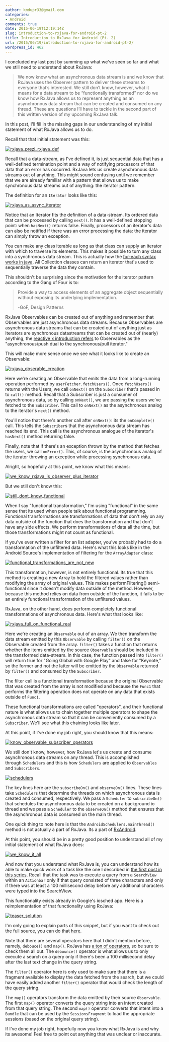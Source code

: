 ```yaml
---
author: kmdupr33@gmail.com
categories:
- Android
comments: true
date: 2015-06-19T12:19:14Z
slug: introduction-to-rxjava-for-android-pt-2
title: Introduction to RxJava for Android (Pt. 2)
url: /2015/06/19/introduction-to-rxjava-for-android-pt-2/
wordpress_id: 462
---
```


I concluded my last post by summing up what we've seen so far and what we still need to understand about RxJava:


<blockquote>We now know what an asynchronous data stream is and we know that RxJava uses the Observer pattern to deliver these streams to everyone that’s interested. We still don’t know, however, what it means for a data stream to be “functionally transformed” nor do we know how RxJava allows us to represent anything as an asynchronous data stream that can be created and consumed on any thread. These are questions I’ll have to tackle in the second part of this written version of my upcoming RxJava talk.</blockquote>


In this post, I'll fill in the missing gaps in our understanding of my initial statement of what RxJava allows us to do.

<!--more-->

Recall that that initial statement was this:

[![rxjava_prezi_rxjava_def](http://www.philosophicalhacker.com/wp-content/uploads/2015/06/rxjava_prezi_rxjava_def-1024x791.jpg)](http://www.philosophicalhacker.com/wp-content/uploads/2015/06/rxjava_prezi_rxjava_def.jpg)



Recall that a data-stream, as I've defined it, is just sequential data that has a well-defined termination point and a way of notifying processors of that data that an error has occurred. RxJava lets us create asynchronous data streams out of anything. This might sound confusing until we remember that we are already familiar with a pattern that allows us to make synchronous data streams out of anything: the iterator pattern.

The definition for an `Iterator` looks like this:

[![rxjava_as_async_iterator](http://www.philosophicalhacker.com/wp-content/uploads/2015/06/rxjava_as_async_iterator-1024x791.jpg)](http://www.philosophicalhacker.com/wp-content/uploads/2015/06/rxjava_as_async_iterator.jpg)

Notice that an Iterator fits the definition of a data-stream. Its ordered data that can be processed by calling `next()`. It has a well-defined stopping point: when `hasNext()` returns false. Finally, processors of an iterator's data can also be notified if there was an error processing the data: the iterator can simply throw an exception.

You can make any class iterable as long as that class can supply an iterator with which to traverse its elements. This makes it possible to turn any class into a synchronous data stream. This is actually how the [for-each syntax works in java](https://docs.oracle.com/javase/1.5.0/docs/guide/language/foreach.html). All Collection classes can return an iterator that's used to sequentially traverse the data they contain.

This shouldn't be surprising since the motivation for the iterator pattern according to the Gang of Four is to:


<blockquote>Provide a way to access elements of an aggregate object sequentially without exposing its underlying implementation.

-GoF, Design Patterns</blockquote>


RxJava Observables can be created out of anything and remember that Observables are just asynchronous data streams. Because Observables are asynchronous data streams that can be created out of anything just as Iterators are synchronous datastreams that can be created out of (nearly) anything, the [reactive x introduction refers](http://reactivex.io/intro.html) to Observables as the "asynchronous/push dual to the synchronous/pull iterator."

This will make more sense once we see what it looks like to create an Observable:

[![rxjava_obserable_creation](http://www.philosophicalhacker.com/wp-content/uploads/2015/06/rxjava_obserable_creation-1024x791.jpg)](http://www.philosophicalhacker.com/wp-content/uploads/2015/06/rxjava_obserable_creation.jpg)



Here we're creating an Observable that emits the data from a long-running operation performed by `userFetcher.fetchUsers()`. Once `fetchUsers()` returns with the Users, we call `onNext()` on the `Subscriber` that's passed in to `call()` method. Recall that a Subscriber is just a consumer of asynchronous data, so by calling `onNext()`, we are passing the users we've fetched to the `Subscriber`. This call to `onNext()` as the asynchronous analog to the iterator's `next()` method.

You'll notice that there's another call after `onNext()`: its the `onComplete()` call. This tells the `Subscriber`s that the asynchronous data stream has reached its end. This call is the asynchronous analogue of the iterator's `hasNext()` method returning false.

Finally, note that if there's an exception thrown by the method that fetches the users, we call `onError()`. This, of course, is the asynchronous analog of the iterator throwing an exception while processing synchronous data.

Alright, so hopefully at this point, we know what this means:

[![we_know_rxjava_is_observer_plus_iterator](http://www.philosophicalhacker.com/wp-content/uploads/2015/06/we_know_rxjava_is_observer_plus_iterator-1024x791.jpg)](http://www.philosophicalhacker.com/wp-content/uploads/2015/06/we_know_rxjava_is_observer_plus_iterator.jpg)

But we still don't know this:

[![still_dont_know_functional](http://www.philosophicalhacker.com/wp-content/uploads/2015/06/still_dont_know_functional-1024x791.jpg)](http://www.philosophicalhacker.com/wp-content/uploads/2015/06/still_dont_know_functional.jpg)

When I say "functional transformation," I'm using "functional" in the same sense that its used when people talk about functional programming. Functional transformations are transformations of data that don't rely on any data outside of the function that does the transformation and that don't have any side effects. We perform transformations of data all the time, but those transformations might not count as functional.

If you've ever written a filter for an list adapter, you've probably had to do a transformation of the unfiltered data. Here's what this looks like in the Android Source's implementation of filtering for the `ArrayAdapter` class:

[![functional_transformations_are_not_new](http://www.philosophicalhacker.com/wp-content/uploads/2015/06/functional_transformations_are_not_new-e1434712869664-1024x792.jpg)](http://www.philosophicalhacker.com/wp-content/uploads/2015/06/functional_transformations_are_not_new.jpg)



This transformation, however, is not entirely functional. Its true that this method is creating a new Array to hold the filtered values rather than modifying the array of original values. This makes performFiltering() semi-functional since it doesn't modify data outside of the method. However, because this method relies on data from outside of the function, it fails to be an entirely functional transformation of the unfiltered values.

RxJava, on the other hand, does perform completely functional transformations of asynchronous data. Here's what that looks like:

[
](http://www.philosophicalhacker.com/wp-content/uploads/2015/06/functional_transformations_are_not_new-e1434712869664.jpg) [![rxjava_full_on_functional_real](http://www.philosophicalhacker.com/wp-content/uploads/2015/06/rxjava_full_on_functional_real-e1434713514839-1024x300.jpg)](http://www.philosophicalhacker.com/wp-content/uploads/2015/06/rxjava_full_on_functional_real.jpg)



Here we're creating an `Observable` out of an array. We then transform the data stream emitted by this `Observable` by calling `filter()` on the Observable created from the array. `filter()` takes a function that returns whether the items emitted by the source `Observable` should be included in the transformed data-stream. In this case, the function passed into `filter()` will return true for "Going Global with Google Play" and false for "Keynote," so the former and not the latter will be emitted by the `Observable` returned by `filter()` and consumed by the `Subscriber`.

The filter call is a functional transformation because the original Observable that was created from the array is not modified and because the `Func1` that performs the filtering operation does not operate on any data that exists outside of `Func1`.

These functional transformations are called "operators", and their functional nature is what allows us to chain together multiple operators to shape the asynchronous data stream so that it can be conveniently consumed by a `Subscriber`. We'll see what this chaining looks like later.

At this point, if I've done my job right, you should know that this means:

[![know_observable_subscriber_operators](http://www.philosophicalhacker.com/wp-content/uploads/2015/06/know_observable_subscriber_operators-1024x791.jpg)](http://www.philosophicalhacker.com/wp-content/uploads/2015/06/know_observable_subscriber_operators.jpg)



We still don't know, however, how RxJava let's us create and consume asynchronous data streams on any thread. This is accomplished through `Schedulers` and this is how `Schedulers` are applied to `Observables` and `Subscribers`.

[![schedulers](http://www.philosophicalhacker.com/wp-content/uploads/2015/06/schedulers-e1434714320163-1024x443.jpg)](http://www.philosophicalhacker.com/wp-content/uploads/2015/06/schedulers.jpg)



The key lines here are the `subscribeOn()` and `observeOn()` lines. These lines take `Schedulers` that determine the threads on which asynchronous data is created and consumed, respectively. We pass a `Scheduler` to `subscribeOn()` that schedules the asynchronous data to be created on a background io thread and we pass a `Scheduler` to the `observeOn()` method that ensures that the asynchronous data is consumed on the main thread.

One quick thing to note here is that the `AndroidSchedulers.mainThread()` method is not actually a part of RxJava. Its a part of [RxAndroid](https://github.com/ReactiveX/RxAndroid).

At this point, you should be in a pretty good position to understand all of my initial statement of what RxJava does:

[![we_know_it_all](http://www.philosophicalhacker.com/wp-content/uploads/2015/06/we_know_it_all1-1024x791.jpg)](http://www.philosophicalhacker.com/wp-content/uploads/2015/06/we_know_it_all1.jpg)





And now that you understand what RxJava is, you can understand how its able to make quick work of a task like the one I described in [the first post in this series](http://www.philosophicalhacker.com/2015/06/12/an-introduction-to-rxjava-for-android/). Recall that the task was to execute a query from a `SearchView` within an `Actionbar` only if that query consisted of three characters and only if there was at least a 100 millisecond delay before any additional characters were typed into the SearchView.

This functionality exists already in Google's iosched app. Here is a reimplementation of that functionality using RxJava:

[![teaser_solution](http://www.philosophicalhacker.com/wp-content/uploads/2015/06/teaser_solution-e1434715009899-1024x717.jpg)](http://www.philosophicalhacker.com/wp-content/uploads/2015/06/teaser_solution.jpg)



I'm only going to explain parts of this snippet, but if you want to check out the full source, you can do that [here](https://github.com/kmdupr33/iosched/tree/feature/rxjava_rewrite).

Note that there are several operators here that I didn't mention before, namely, `debouce()` and `map()`. RxJava has [a ton of operators](https://github.com/ReactiveX/RxJava/wiki/Alphabetical-List-of-Observable-Operators), so be sure to check them all out. The `debounce()` operator is what allows us to only execute a search on a query only if there's been a 100 millisecond delay after the last text change in the query string.

The `filter()` operator here is only used to make sure that there is a fragment available to display the data fetched from the search, but we could have easily added another `filter()` operator that would check the length of the query string.

The `map()` operators transform the data emitted by their source `Observable`. The first `map()` operator converts the query string into an intent created from that query string. The second `map()` operator converts that intent into a `Bundle` that can be used by the `SessionsFragment` to load the appropriate sessions (based on the original query string).

If I've done my job right, hopefully now you know what RxJava is and why its awesome! Feel free to point out anything that was unclear or inaccurate.
